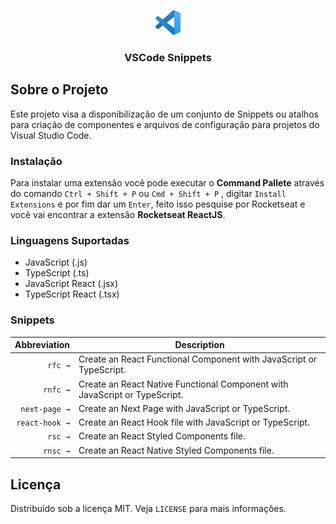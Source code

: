 <p align="center">
  <a href="https://github.com/gmass0n/vscode-snippets">
    <img width="40" src="./.github/vscode-logo.png" alt="VSCode Logo">
  </a>

  <h3 align="center">VSCode Snippets</h3>
</p>

## Sobre o Projeto

Este projeto visa a disponibilização de um conjunto de Snippets ou atalhos para criação de componentes e arquivos de configuração para projetos do Visual Studio Code.

### Instalação

Para instalar uma extensão você pode executar o **Command Pallete** através do comando `Ctrl + Shift + P` ou `Cmd + Shift + P` , digitar `Install Extensions` e por fim dar um `Enter`, feito isso pesquise por Rocketseat e você vai encontrar a extensão **Rocketseat ReactJS**.

### Linguagens Suportadas

- JavaScript (.js)
- TypeScript (.ts)
- JavaScript React (.jsx)
- TypeScript React (.tsx)

### Snippets

|   Abbreviation | Description                                                                |
| -------------: | -------------------------------------------------------------------------- |
|        `rfc →` | Create an React Functional Component with JavaScript or TypeScript.        |
|       `rnfc →` | Create an React Native Functional Component with JavaScript or TypeScript. |
|  `next-page →` | Create an Next Page with JavaScript or TypeScript.                         |
| `react-hook →` | Create an React Hook file with JavaScript or TypeScript.                   |
|        `rsc →` | Create an React Styled Components file.                                    |
|       `rnsc →` | Create an React Native Styled Components file.                             |

## Licença

Distribuído sob a licença MIT. Veja `LICENSE` para mais informações.
